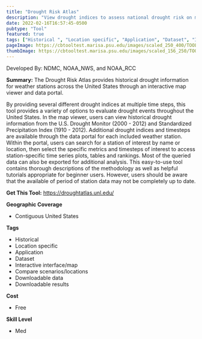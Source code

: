 ```yaml
---
title: "Drought Risk Atlas"
description: "View drought indices to assess national drought risk on map or for specific weather stations of United States"
date: 2022-02-16T16:57:45-0500
pubtype: "Tool"
featured: true
tags: ["Historical ", "Location specific", "Application", "Dataset", "Interactive interface/map", "Compare scenarios/locations", "Downloadable data", "Downloadable results"]
pageImage: https://cbtooltest.marisa.psu.edu/images/scaled_250_400/TOOLID_30.0_ScreenCapture-1.png
thumbImage: https://cbtooltest.marisa.psu.edu/images/scaled_156_250/TOOLID_30.0_ScreenCapture-1.png
---
```

Developed By: NDMC, NOAA_NWS, and NOAA_RCC

**Summary:** The Drought Risk Atlas provides historical drought information for weather stations across the United States through an interactive map viewer and data portal.

By providing several different drought indices at multiple time steps, this tool provides a variety of options to evaluate drought events throughout the United States. In the map viewer, users can view historical drought information from the U.S. Drought Monitor (2000 - 2012) and Standardized Precipitation Index (1910 - 2012). Additional drought indices and timesteps are available through the data portal for each included weather station. Within the portal, users can search for a station of interest by name or location, then select the specific metrics and timesteps of interest to access station-specific time series plots, tables and rankings. Most of the queried data can also be exported for additional analysis. This easy-to-use tool contains thorough descriptions of the methodology as well as helpful tutorials appropriate for beginner users. However, users should be aware that the available of period of station data may not be completely up to date. 

__**Get This Tool:**__ https://droughtatlas.unl.edu/

__**Geographic Coverage**__
- Contiguous United States

__**Tags**__
-  Historical 
-  Location specific
-  Application
-  Dataset
-  Interactive interface/map
-  Compare scenarios/locations
-  Downloadable data
-  Downloadable results

__**Cost**__
- Free

__**Skill Level**__
- Med
